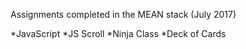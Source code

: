 Assignments completed in the MEAN stack (July 2017)

*JavaScript
	*JS Scroll
	*Ninja Class
	*Deck of Cards